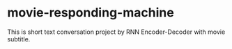 # movie-responding-machine
This is short text conversation project by RNN Encoder-Decoder with movie subtitle.
